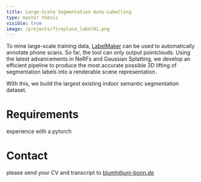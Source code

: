 ```yaml
---
title: Large-Scale Segmentation Auto-Labelling
type: master thesis
visible: true
image: /projects/fireplace_label01.png
---
```

To mine large-scale training data, [LabelMaker](https://labelmaker.org/) can be used to automatically annotate phone scans. So far, the tool can only output pointclouds. Using the latest advancements in NeRFs and Gaussian Splatting, we develop an efficient pipeline to produce the most accurate possible 3D lifting of segmentation labels into a renderable scene representation.

With this, we build the largest existing indoor semantic segmentation dataset.

# Requirements
experience with a pytorch

# Contact
please send your CV and transcript to blumh@uni-bonn.de
